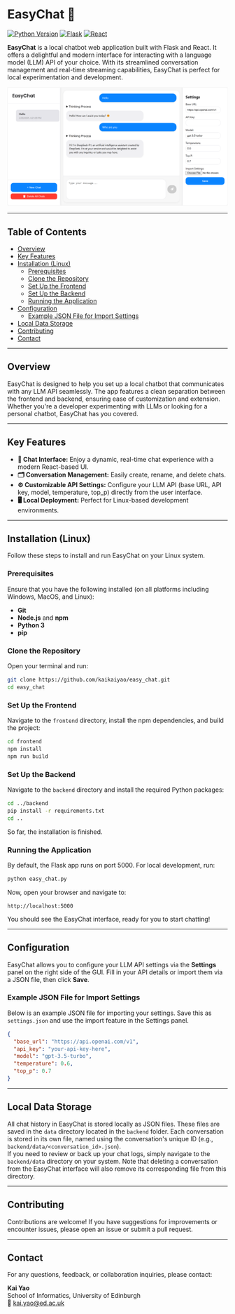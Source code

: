 # EasyChat 🚀

[![Python Version](https://img.shields.io/badge/Python-3.8%2B-blue.svg)](https://www.python.org/) [![Flask](https://img.shields.io/badge/Flask-2.x-blue?logo=flask)](https://flask.palletsprojects.com/) [![React](https://img.shields.io/badge/React-17.x-blue?logo=react)](https://reactjs.org/)

**EasyChat** is a local chatbot web application built with Flask and React. It offers a delightful and modern interface for interacting with a language model (LLM) API of your choice. With its streamlined conversation management and real-time streaming capabilities, EasyChat is perfect for local experimentation and development.

![Demo Image](images/demo.png)

---

## Table of Contents

- [Overview](#overview)
- [Key Features](#key-features)
- [Installation (Linux)](#installation-linux)
  - [Prerequisites](#prerequisites)
  - [Clone the Repository](#clone-the-repository)
  - [Set Up the Frontend](#set-up-the-frontend)
  - [Set Up the Backend](#set-up-the-backend)
  - [Running the Application](#running-the-application)
- [Configuration](#configuration)
  - [Example JSON File for Import Settings](#example-json-file-for-import-settings)
- [Local Data Storage](#local-data-storage)
- [Contributing](#contributing)
- [Contact](#contact)

---

## Overview

EasyChat is designed to help you set up a local chatbot that communicates with any LLM API seamlessly. The app features a clean separation between the frontend and backend, ensuring ease of customization and extension. Whether you're a developer experimenting with LLMs or looking for a personal chatbot, EasyChat has you covered.

---

## Key Features

- **💬 Chat Interface:** Enjoy a dynamic, real-time chat experience with a modern React-based UI.
- **🗂️ Conversation Management:** Easily create, rename, and delete chats.
- **⚙️ Customizable API Settings:** Configure your LLM API (base URL, API key, model, temperature, top_p) directly from the user interface.
- **🖥️ Local Deployment:** Perfect for Linux-based development environments.

---

## Installation (Linux)

Follow these steps to install and run EasyChat on your Linux system.

### Prerequisites

Ensure that you have the following installed (on all platforms including Windows, MacOS, and Linux):

- **Git**
- **Node.js** and **npm**
- **Python 3**
- **pip**

### Clone the Repository

Open your terminal and run:

```bash
git clone https://github.com/kaikaiyao/easy_chat.git
cd easy_chat
```

### Set Up the Frontend

Navigate to the `frontend` directory, install the npm dependencies, and build the project:

```bash
cd frontend
npm install
npm run build
```

### Set Up the Backend

Navigate to the `backend` directory and install the required Python packages:

```bash
cd ../backend
pip install -r requirements.txt
cd ..
```

So far, the installation is finished.

### Running the Application

By default, the Flask app runs on port 5000. For local development, run:

```bash
python easy_chat.py
```

Now, open your browser and navigate to:

```
http://localhost:5000
```

You should see the EasyChat interface, ready for you to start chatting!

---

## Configuration

EasyChat allows you to configure your LLM API settings via the **Settings** panel on the right side of the GUI. Fill in your API details or import them via a JSON file, then click **Save**.

### Example JSON File for Import Settings

Below is an example JSON file for importing your settings. Save this as `settings.json` and use the import feature in the Settings panel.

```json
{
  "base_url": "https://api.openai.com/v1",
  "api_key": "your-api-key-here",
  "model": "gpt-3.5-turbo",
  "temperature": 0.6,
  "top_p": 0.7
}
```

---

## Local Data Storage

All chat history in EasyChat is stored locally as JSON files. These files are saved in the `data` directory located in the `backend` folder. Each conversation is stored in its own file, named using the conversation's unique ID (e.g., `backend/data/<conversation_id>.json`).  
If you need to review or back up your chat logs, simply navigate to the `backend/data` directory on your system. Note that deleting a conversation from the EasyChat interface will also remove its corresponding file from this directory.

---

## Contributing

Contributions are welcome! If you have suggestions for improvements or encounter issues, please open an issue or submit a pull request.

---

## Contact

For any questions, feedback, or collaboration inquiries, please contact:

**Kai Yao**  
School of Informatics, University of Edinburgh  
📧 [kai.yao@ed.ac.uk](mailto:kai.yao@ed.ac.uk)
